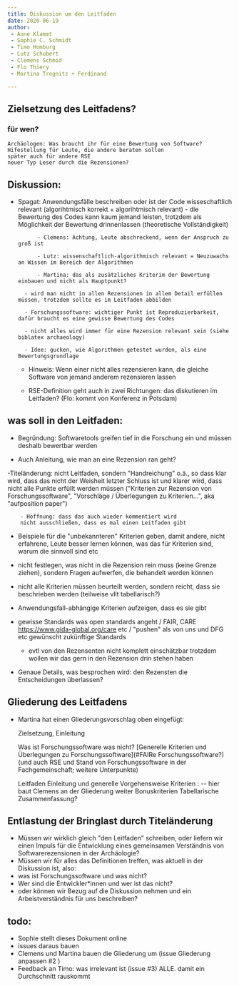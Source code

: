 ```yaml
---
title: Diskussion um den Leitfaden
date: 2020-06-19
author:
 - Anne Klammt
 - Sophie C. Schmidt
 - Timo Homburg
 - Lutz Schubert
 - Clemens Schmid
 - Flo Thiery 
 - Martina Trognitz + Ferdinand

--- 
```


## Zielsetzung des Leitfadens?

 ### für wen? 
    Archäologen: Was braucht ihr für eine Bewertung von Software?
    Hifestellung für Leute, die andere beraten sollen
    später auch für andere RSE
    neuer Typ Leser durch die Rezensionen?
    


## Diskussion: 
    
- Spagat: Anwendungsfälle beschreiben oder ist der Code wisseschaftlich relevant (algorihtmisch korrekt + algorihtmisch relevant) 
        - die Bewertung des Codes kann kaum jemand leisten, trotzdem als Möglichkeit der Bewertung drinnenlassen (theoretische Vollständigkeit)
            
            - Clemens: Achtung, Leute abschreckend, wenn der Anspruch zu groß ist
            
            - Lutz: wissenschaftlich-algorithmisch relevant = Neuzuwachs an Wissen im Bereich der Algorithmen
            
            - Martina: das als zusätzliches Kriterim der Bewertung einbauen und nicht als Hauptpunkt?
        
        - wird man nicht in allen Rezensionen in allem Detail erfüllen müssen, trotzdem sollte es im Leitfaden abbilden
   
        - Forschungssoftware: wichtiger Punkt ist Reproduzierbarkeit, dafür braucht es eine gewisse Bewertung des Codes
        
        - nicht alles wird immer für eine Rezension relevant sein (siehe biblatex archaeology)
        
        - Idee: gucken, wie Algorithmen getestet wurden, als eine Bewertungsgrundlage
        
    - Hinweis: Wenn einer nicht alles rezensieren kann, die gleiche Software von jemand anderem rezensieren lassen

    - RSE-Definition geht auch in zwei Richtungen: das diskutieren im Leitfaden?  (Flo: kommt von Konferenz in Potsdam) 


## was soll in den Leitfaden:

- Begründung: Softwaretools greifen tief in die Forschung ein und müssen deshalb bewertbar werden

- Auch Anleitung, wie man an eine Rezension ran geht?
    
-Titeländerung: nicht Leitfaden, sondern "Handreichung" o.ä., so dass klar wird, dass das nicht der Weisheit letzter Schluss ist und klarer wird, dass nicht alle Punkte erfüllt werden müssen ("Kriterien zur Rezension von Forschungssoftware", "Vorschläge / Überlegungen zu Kriterien...", aka "aufposition paper")
        
        - Hoffnung: dass das auch wieder kommentiert wird
        nicht ausschließen, dass es mal einen Leitfaden gibt
    
- Beispiele für die "unbekannteren" Kriterien geben, damit andere, nicht erfahrene, Leute besser lernen können, was das für Kriterien sind, warum die sinnvoll sind etc
    
- nicht festlegen, was nicht in die Rezension rein muss (keine Grenze ziehen), sondern Fragen aufwerfen, die behandelt werden können
    
- nicht alle Kriterien müssen beurteilt werden, sondern reicht, dass sie beschrieben werden (teilweise vllt tabellarisch?)
    
- Anwendungsfall-abhängige Kriterien aufzeigen, dass es sie gibt
    
- gewisse Standards was open standards angeht / FAIR, CARE https://www.gida-global.org/care etc / "pushen" als von uns und DFG etc gewünscht zukünftige Standards

    - evtl von den Rezensenten nicht komplett einschätzbar
        trotzdem wollen wir das gern in den Rezension drin stehen haben
    
- Genaue Details, was besprochen wird: den Rezensten die Entscheidungen überlassen?
    
    
## Gliederung des Leitfadens

- Martina hat einen Gliederungsvorschlag oben eingefügt:

    Zielsetzung, Einleitung
    
    Was ist Forschungssoftware was nicht?
        [Generelle Kriterien und Überlegungen zu Forschungssoftware](#FAIRe Forschungssoftware?) (und auch RSE und Stand von Forschungssoftware in der Fachgemeinschaft; weitere Unterpunkte)
    
    Leitfaden
        Einleitung und generelle Vorgehensweise
        Kriterien : -- hier baut Clemens an der Gliederung weiter
        Bonuskriterien
        Tabellarische Zusammenfassung?

## Entlastung der Bringlast durch Titeländerung
- Müssen wir wirklich gleich "den Leitfaden" schreiben, oder liefern wir einen Impuls für die Entwicklung eines gemeinsamen Verständnis von Softwarerezensionen in der Archäologie? 
- Müssen wir für alles das Definitionen treffen, was aktuell in der Diskussion ist, also:
 - was ist Forschungssoftware und was nicht?
 - Wer sind die Entwickler\*innen und wer ist das nicht?
- oder können wir Bezug auf die Diskussion nehmen und ein Arbeistverständnis für uns beschreiben?

## todo: 
- Sophie stellt dieses Dokument online
- issues daraus bauen
- Clemens und Martina bauen die Gliederung um (issue  Gliederung anpassen #2 )
- Feedback an Timo: was irrelevant ist (issue #3) ALLE. damit ein Durchschnitt rauskommt
